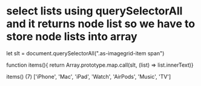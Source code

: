 # select lists using querySelectorAll and it returns node list so we have to store node lists into array

let slt = document.querySelectorAll(".as-imagegrid-item span")

function items(){ return Array.prototype.map.call(slt, (list) => list.innerText)}

items() 
(7) ['iPhone', 'Mac', 'iPad', 'Watch', 'AirPods', 'Music', 'TV']